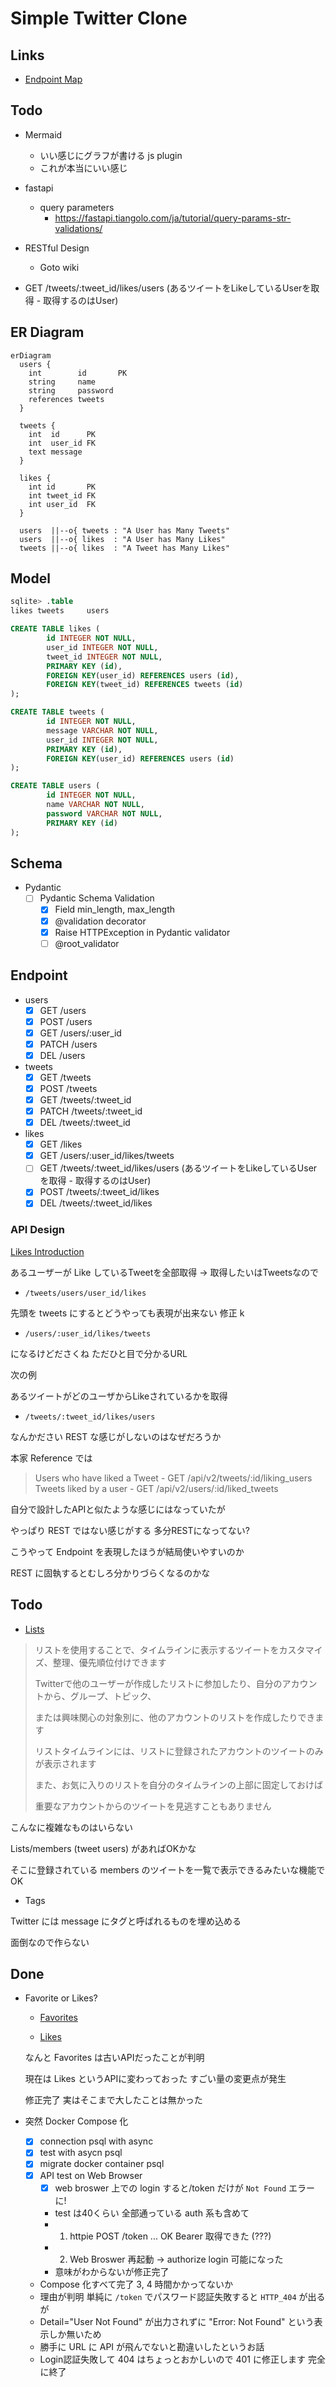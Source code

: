 # Simple Twitter Clone

## Links

* [Endpoint Map](https://developer.twitter.com/en/docs/twitter-api/migrate/twitter-api-endpoint-map)

## Todo

* Mermaid
  + いい感じにグラフが書ける js plugin
  + これが本当にいい感じ

* fastapi
  + query parameters
    - https://fastapi.tiangolo.com/ja/tutorial/query-params-str-validations/

* RESTful Design
  + Goto wiki

* GET /tweets/:tweet_id/likes/users (あるツイートをLikeしているUserを取得 - 取得するのはUser)

## ER Diagram

```mermaid
erDiagram
  users {
    int        id       PK
    string     name
    string     password
    references tweets
  }

  tweets {
    int  id      PK
    int  user_id FK
    text message
  }

  likes {
    int id       PK
    int tweet_id FK
    int user_id  FK
  }

  users  ||--o{ tweets : "A User has Many Tweets"
  users  ||--o{ likes  : "A User has Many Likes"
  tweets ||--o{ likes  : "A Tweet has Many Likes"
```

## Model

```sql
sqlite> .table
likes tweets     users

CREATE TABLE likes (
        id INTEGER NOT NULL,
        user_id INTEGER NOT NULL,
        tweet_id INTEGER NOT NULL,
        PRIMARY KEY (id),
        FOREIGN KEY(user_id) REFERENCES users (id),
        FOREIGN KEY(tweet_id) REFERENCES tweets (id)
);

CREATE TABLE tweets (
        id INTEGER NOT NULL,
        message VARCHAR NOT NULL,
        user_id INTEGER NOT NULL,
        PRIMARY KEY (id),
        FOREIGN KEY(user_id) REFERENCES users (id)
);

CREATE TABLE users (
        id INTEGER NOT NULL,
        name VARCHAR NOT NULL,
        password VARCHAR NOT NULL,
        PRIMARY KEY (id)
);
```

## Schema

* Pydantic
  + [ ] Pydantic Schema Validation
    - [x] Field min_length, max_length
    - [x] @validation decorator
    - [x] Raise HTTPException in Pydantic validator
    - [ ] @root_validator

## Endpoint

* users
  + [x] GET   /users
  + [x] POST  /users
  + [x] GET   /users/:user_id
  + [x] PATCH /users
  + [x] DEL   /users

* tweets
  + [x] GET   /tweets
  + [x] POST  /tweets
  + [x] GET   /tweets/:tweet_id
  + [x] PATCH /tweets/:tweet_id
  + [x] DEL   /tweets/:tweet_id

* likes
  + [x] GET   /likes
  + [x] GET   /users/:user_id/likes/tweets
  + [ ] GET   /tweets/:tweet_id/likes/users (あるツイートをLikeしているUserを取得 - 取得するのはUser)
  + [x] POST  /tweets/:tweet_id/likes
  + [x] DEL   /tweets/:tweet_id/likes

### API Design

[Likes Introduction](https://developer.twitter.com/en/docs/twitter-api/tweets/likes/introduction)

あるユーザーが Like しているTweetを全部取得 -> 取得したいはTweetsなので

* `/tweets/users/user_id/likes`

先頭を tweets にするとどうやっても表現が出来ない 修正
k
* `/users/:user_id/likes/tweets`

になるけどださくね ただひと目で分かるURL

次の例

あるツイートがどのユーザからLikeされているかを取得

* `/tweets/:tweet_id/likes/users`

なんかださい REST な感じがしないのはなぜだろうか

本家 Reference では

> Users who have liked a Tweet - GET /api/v2/tweets/:id/liking_users
> Tweets liked by a user       - GET /api/v2/users/:id/liked_tweets

自分で設計したAPIと似たような感じにはなっていたが

やっぱり REST ではない感じがする 多分RESTになってない?

こうやって Endpoint を表現したほうが結局使いやすいのか

REST に固執するとむしろ分かりづらくなるのかな

## Todo

* [Lists](https://help.twitter.com/ja/using-twitter/twitter-lists)

> リストを使用することで、タイムラインに表示するツイートをカスタマイズ、整理、優先順位付けできます
>
> Twitterで他のユーザーが作成したリストに参加したり、自分のアカウントから、グループ、トピック、
>
> または興味関心の対象別に、他のアカウントのリストを作成したりできます
>
> リストタイムラインには、リストに登録されたアカウントのツイートのみが表示されます
>
> また、お気に入りのリストを自分のタイムラインの上部に固定しておけば
>
> 重要なアカウントからのツイートを見逃すこともありません

こんなに複雑なものはいらない

Lists/members (tweet users) があればOKかな

そこに登録されている members のツイートを一覧で表示できるみたいな機能でOK

* Tags

Twitter には message にタグと呼ばれるものを埋め込める

面倒なので作らない

## Done

* Favorite or Likes?
  + [Favorites](https://developer.twitter.com/en/docs/twitter-api/v1/tweets/post-and-engage/api-reference/get-favorites-list)

  + [Likes](https://developer.twitter.com/en/docs/twitter-api/tweets/likes/migrate/manage-likes-standard-to-twitter-api-v2)

  なんと Favorites は古いAPIだったことが判明

  現在は Likes というAPIに変わっておった すごい量の変更点が発生

  修正完了 実はそこまで大したことは無かった

* 突然 Docker Compose 化
  + [x] connection psql with async
  + [x] test with asycn psql
  + [x] migrate docker container psql
  + [x] API test on Web Browser
    - [x] web broswer 上での login すると/token だけが `Not Found` エラーに!
    - test は40くらい 全部通っている auth 系も含めて
    - 1. httpie POST /token ... OK Bearer 取得できた (???)
    - 2. Web Broswer 再起動 -> authorize login 可能になった
    - 意味がわからないが修正完了
  + Compose 化すべて完了 3, 4 時間かかってないか
  + 理由が判明 単純に `/token` でパスワード認証失敗すると `HTTP_404` が出るが
  + Detail="User Not Found" が出力されずに "Error: Not Found" という表示しか無いため
  + 勝手に URL に API が飛んでないと勘違いしたというお話
  + Login認証失敗して 404 はちょっとおかしいので 401 に修正します 完全に終了
